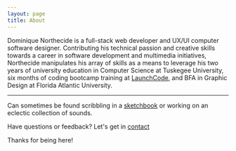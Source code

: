 ```yaml
---
layout: page
title: About
---
```



Dominique Northecide is a full-stack web developer and UX/UI computer software designer. Contributing his technical passion and creative skills towards a career in software development and multimedia initiatives, Northecide manipulates his array of skills as a means to leverage his two years of university education in Computer Science at Tuskegee University, six months of coding bootcamp training at [LaunchCode](https://www.launchcode.org/), and BFA in Graphic Design at Florida Atlantic University.  

-----

Can sometimes be found scribbling in a [sketchbook](https://www.thankyoudom.com/sketch) or working on an eclectic collection of sounds.


Have questions or feedback? Let's get in [contact](https://thankyoudom.com/contact)

Thanks for being here!
